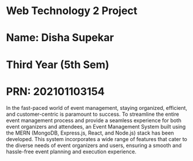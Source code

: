 # Web Technology 2 Project
# Name: Disha Supekar
# Third Year (5th Sem)
# PRN: 202101103154

In the fast-paced world of event management, staying organized, efficient, and customer-centric is paramount to success. To streamline the entire event management process and provide a seamless experience for both event organizers and attendees, an Event Management System built using the MERN (MongoDB, Express.js, React, and Node.js) stack has been developed. This system incorporates a wide range of features that cater to the diverse needs of event organizers and users, ensuring a smooth and hassle-free event planning and execution experience.


